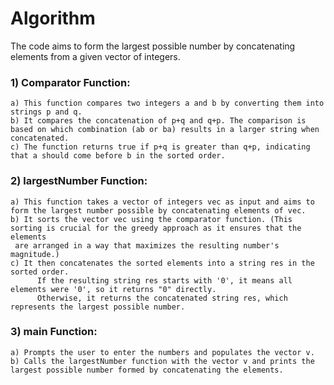 # Algorithm

The code aims to form the largest possible number by concatenating elements from a given vector of integers. 

### 1) Comparator Function:

    a) This function compares two integers a and b by converting them into strings p and q.
    b) It compares the concatenation of p+q and q+p. The comparison is based on which combination (ab or ba) results in a larger string when concatenated.
    c) The function returns true if p+q is greater than q+p, indicating that a should come before b in the sorted order.

### 2) largestNumber Function:

    a) This function takes a vector of integers vec as input and aims to form the largest number possible by concatenating elements of vec.
    b) It sorts the vector vec using the comparator function. (This sorting is crucial for the greedy approach as it ensures that the elements 
     are arranged in a way that maximizes the resulting number's magnitude.)
    c) It then concatenates the sorted elements into a string res in the sorted order.
          If the resulting string res starts with '0', it means all elements were '0', so it returns "0" directly.
          Otherwise, it returns the concatenated string res, which represents the largest possible number.

### 3) main Function:

    a) Prompts the user to enter the numbers and populates the vector v.
    b) Calls the largestNumber function with the vector v and prints the largest possible number formed by concatenating the elements.
